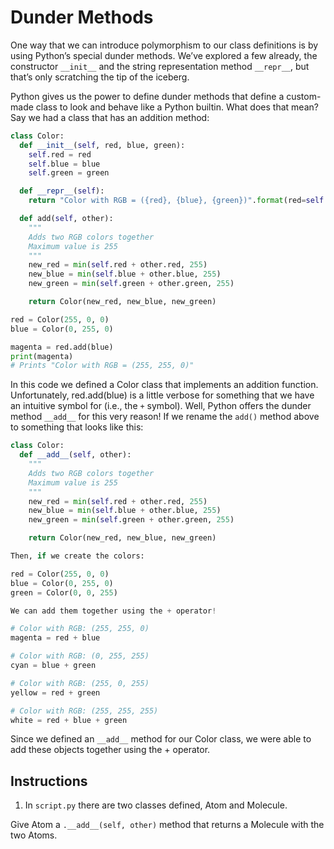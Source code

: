 # Dunder Methods

One way that we can introduce polymorphism to our class definitions is by using Python’s special dunder methods. We’ve explored a few already, the constructor `__init__` and the string representation method `__repr__`, but that’s only scratching the tip of the iceberg.

Python gives us the power to define dunder methods that define a custom-made class to look and behave like a Python builtin. What does that mean? Say we had a class that has an addition method:

```python
class Color:
  def __init__(self, red, blue, green):
    self.red = red
    self.blue = blue
    self.green = green

  def __repr__(self):
    return "Color with RGB = ({red}, {blue}, {green})".format(red=self.red, blue=self.blue, green=self.green)

  def add(self, other):
    """
    Adds two RGB colors together
    Maximum value is 255
    """
    new_red = min(self.red + other.red, 255)
    new_blue = min(self.blue + other.blue, 255)
    new_green = min(self.green + other.green, 255)

    return Color(new_red, new_blue, new_green)

red = Color(255, 0, 0)
blue = Color(0, 255, 0)

magenta = red.add(blue)
print(magenta)
# Prints "Color with RGB = (255, 255, 0)"
```

In this code we defined a Color class that implements an addition function. Unfortunately, red.add(blue) is a little verbose for something that we have an intuitive symbol for (i.e., the `+` symbol). Well, Python offers the dunder method `__add__` for this very reason! If we rename the `add()` method above to something that looks like this:

```python
class Color:
  def __add__(self, other):
    """
    Adds two RGB colors together
    Maximum value is 255
    """
    new_red = min(self.red + other.red, 255)
    new_blue = min(self.blue + other.blue, 255)
    new_green = min(self.green + other.green, 255)

    return Color(new_red, new_blue, new_green)

Then, if we create the colors:

red = Color(255, 0, 0)
blue = Color(0, 255, 0)
green = Color(0, 0, 255)

We can add them together using the + operator!

# Color with RGB: (255, 255, 0)
magenta = red + blue

# Color with RGB: (0, 255, 255)
cyan = blue + green

# Color with RGB: (255, 0, 255)
yellow = red + green

# Color with RGB: (255, 255, 255)
white = red + blue + green
```

Since we defined an `__add__` method for our Color class, we were able to add these objects together using the + operator.

## Instructions

1. In `script.py` there are two classes defined, Atom and Molecule.

Give Atom a `.__add__(self, other)` method that returns a Molecule with the two Atoms.
